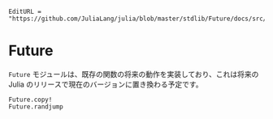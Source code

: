```@meta
EditURL = "https://github.com/JuliaLang/julia/blob/master/stdlib/Future/docs/src/index.md"
```

# Future

`Future` モジュールは、既存の関数の将来の動作を実装しており、これは将来の Julia のリリースで現在のバージョンに置き換わる予定です。

```@docs
Future.copy!
Future.randjump
```
